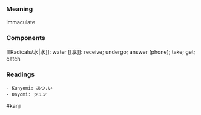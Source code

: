 ### Meaning

immaculate

### Components

[[Radicals/水|水]]: water [[享]]: receive; undergo; answer (phone); take; get; catch

### Readings

```
- Kunyomi: あつ.い
- Onyomi: ジュン
```

#kanji